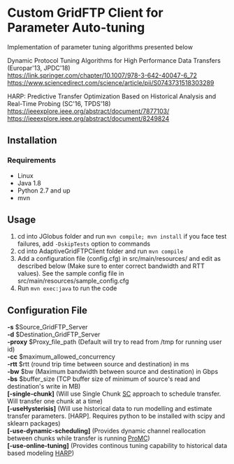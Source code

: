 # Custom GridFTP Client for Parameter Auto-tuning

Implementation of parameter tuning algorithms presented below

Dynamic Protocol Tuning Algorithms for High Performance Data Transfers (Europar'13, JPDC'18)  
  https://link.springer.com/chapter/10.1007/978-3-642-40047-6_72
  https://www.sciencedirect.com/science/article/pii/S0743731518303289

HARP: Predictive Transfer Optimization Based on Historical Analysis and Real-Time Probing (SC'16, TPDS'18)  
https://ieeexplore.ieee.org/abstract/document/7877103/
https://ieeexplore.ieee.org/abstract/document/8249824

## Installation

### Requirements
* Linux
* Java 1.8
* Python 2.7 and up
* mvn


## Usage

1. cd into JGlobus folder and run `mvn compile; mvn install` if you face test failures, add `-DskipTests` option to commands
2. cd into AdaptiveGridFTPClient folder and run `mvn compile` 
3. Add a configuration file (config.cfg) in src/main/resources/ and edit as described below (Make sure to enter correct bandwidth and RTT values). See the sample config file in  src/main/resources/sample_config.cfg
4. Run `mvn exec:java` to run the code

## Configuration File
  **-s** $Source_GridFTP_Server  
  **-d** $Destination_GridFTP_Server  
  **-proxy** $Proxy_file_path (Default will try to read from /tmp for running user id)  
  **-cc** $maximum_allowed_concurrency  
  **-rtt** $rtt (round trip time between source and destination) in ms  
  **-bw** $bw (Maximum bandwidth between source and destination) in Gbps  
  **-bs** $buffer_size (TCP buffer size of minimum of source's read and destination's write in MB)  
  **[-single-chunk]** (Will use Single Chunk [SC](http://dl.acm.org/citation.cfm?id=2529904) approach to schedule transfer. Will transfer one chunk at a time)  
  **[-useHysterisis]** (Will use historical data to run modelling and estimate transfer parameters. [HARP]. Requires python to be installed with scipy and sklearn packages)  
  **[-use-dynamic-scheduling]** (Provides dynamic channel reallocation between chunks while transfer is running [ProMC](http://dl.acm.org/citation.cfm?id=2529904))  
  **[-use-online-tuning]** (Provides continous tuning capability to historical data based modeling [HARP](https://ieeexplore.ieee.org/abstract/document/8249824))  
